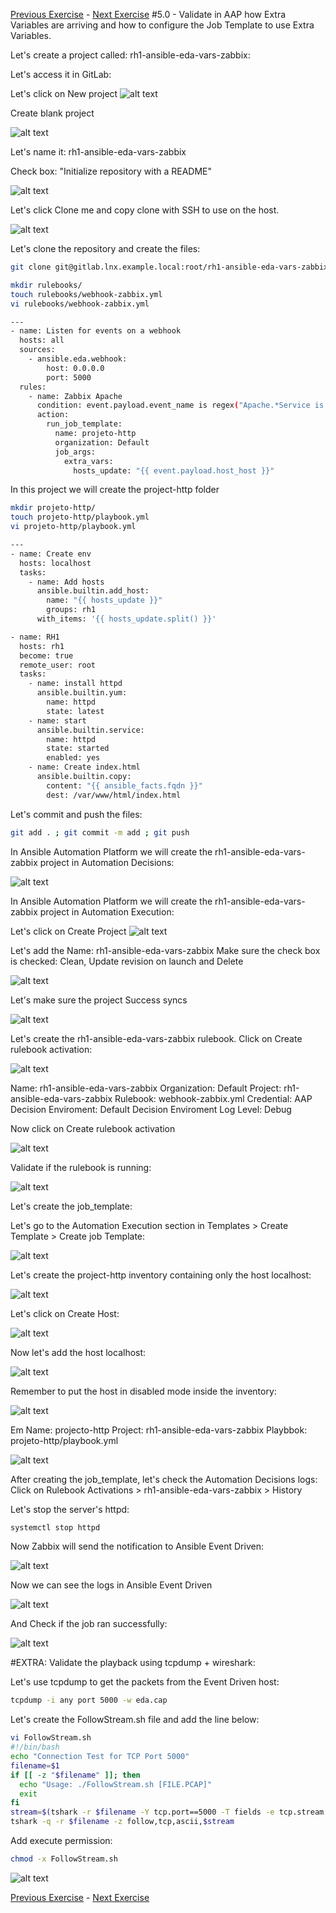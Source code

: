 [Previous Exercise](../4.0-valide-playload-eda-zabbix) - [Next Exercise](../6.0-ansible-builder)
#5.0 - Validate in AAP how Extra Variables are arriving and how to configure the Job Template to use Extra Variables. 


Let's create a project called: rh1-ansible-eda-vars-zabbix:

Let's access it in GitLab:

Let's click on New project
![alt text](files/images/image-1.png)

Create blank project

![alt text](files/images/image-2.png)

Let's name it: rh1-ansible-eda-vars-zabbix

Check box:  "Initialize repository with a README"

![alt text](files/images/image-3.png)

Let's click Clone me and copy clone with SSH to use on the host.

![alt text](files/images/image-4.png)


Let's clone the repository and create the files:

   ```bash
   git clone git@gitlab.lnx.example.local:root/rh1-ansible-eda-vars-zabbix.git
   ``` 

   ```bash
   mkdir rulebooks/
   touch rulebooks/webhook-zabbix.yml
   vi rulebooks/webhook-zabbix.yml
   ``` 


   ```bash
   ---
   - name: Listen for events on a webhook
     hosts: all
     sources:
       - ansible.eda.webhook:
           host: 0.0.0.0
           port: 5000
     rules:
       - name: Zabbix Apache 
         condition: event.payload.event_name is regex("Apache.*Service is down", ignorecase=true)
         action:
           run_job_template:
             name: projeto-http
             organization: Default
             job_args:
               extra_vars:
                 hosts_update: "{{ event.payload.host_host }}"
   ``` 

In this project we will create the project-http folder

   ```bash
   mkdir projeto-http/
   touch projeto-http/playbook.yml
   vi projeto-http/playbook.yml
   ``` 

   ```bash
   ---
   - name: Create env
     hosts: localhost
     tasks:
       - name: Add hosts
         ansible.builtin.add_host:
           name: "{{ hosts_update }}"
           groups: rh1
         with_items: '{{ hosts_update.split() }}'
   
   - name: RH1
     hosts: rh1
     become: true
     remote_user: root
     tasks:
       - name: install httpd
         ansible.builtin.yum:
           name: httpd
           state: latest
       - name: start
         ansible.builtin.service:
           name: httpd
           state: started
           enabled: yes
       - name: Create index.html
         ansible.builtin.copy:
           content: "{{ ansible_facts.fqdn }}"
           dest: /var/www/html/index.html
   ``` 

Let's commit and push the files:

   ```bash
   git add . ; git commit -m add ; git push
   ``` 

In Ansible Automation Platform we will create the rh1-ansible-eda-vars-zabbix project in Automation Decisions:


![alt text](files/images/image-5.png)

In Ansible Automation Platform we will create the rh1-ansible-eda-vars-zabbix project in Automation Execution:

Let's click on Create Project
![alt text](files/images/image-6.png)

Let's add the Name: rh1-ansible-eda-vars-zabbix
Make sure the check box is checked: Clean, Update revision on launch and Delete

![alt text](files/images/image-8.png)

Let's make sure the project Success syncs

![alt text](files/images/image-9.png)

Let's create the rh1-ansible-eda-vars-zabbix rulebook.
Click on Create rulebook activation:

![alt text](files/images/image-10.png)

Name: rh1-ansible-eda-vars-zabbix
Organization: Default
Project: rh1-ansible-eda-vars-zabbix
Rulebook: webhook-zabbix.yml
Credential: AAP
Decision Enviroment: Default Decision Enviroment
Log Level: Debug

Now click on Create rulebook activation

![alt text](files/images/image-11.png)

Validate if the rulebook is running:

![alt text](files/images/image-12.png)

Let's create the job_template:

Let's go to the Automation Execution section in Templates > Create Template > Create job Template:

![alt text](files/images/image-13.png)

Let's create the project-http inventory containing only the host localhost:

![alt text](files/images/image-17.png)


Let's click on Create Host:


![alt text](files/images/image-18.png)

Now let's add the host localhost:

![alt text](files/images/image-19.png)

Remember to put the host in disabled mode inside the inventory:

![alt text](files/images/image-22.png)

Em Name: projecto-http
Project: rh1-ansible-eda-vars-zabbix
Playbbok: projeto-http/playbook.yml

![alt text](files/images/image-14.png)

After creating the job_template, let's check the Automation Decisions logs:
Click on Rulebook Activations > rh1-ansible-eda-vars-zabbix > History

Let's stop the server's httpd:

   ```bash
   systemctl stop httpd
   ``` 

Now Zabbix will send the notification to Ansible Event Driven:


![alt text](files/images/image-21.png)

Now we can see the logs in Ansible Event Driven

![alt text](files/images/image-15.png)

And Check if the job ran successfully:

![alt text](files/images/image-16.png)



#EXTRA: 
Validate the playback using tcpdump + wireshark:

Let's use tcpdump to get the packets from the Event Driven host:


   ```bash
   tcpdump -i any port 5000 -w eda.cap
   ``` 
Let's create the FollowStream.sh file and add the line below:


   ```bash
   vi FollowStream.sh
   #!/bin/bash
   echo "Connection Test for TCP Port 5000"
   filename=$1
   if [[ -z "$filename" ]]; then
     echo "Usage: ./FollowStream.sh [FILE.PCAP]"
     exit
   fi
   stream=$(tshark -r $filename -Y tcp.port==5000 -T fields -e tcp.stream | sort -n | uniq | head -1)
   tshark -q -r $filename -z follow,tcp,ascii,$stream

   ``` 
Add execute permission:
   ```bash
   chmod -x FollowStream.sh
   ``` 
![alt text](files/images/image-23.png)



[Previous Exercise](../4.0-valide-playload-eda-zabbix) - [Next Exercise](../6.0-ansible-builder)